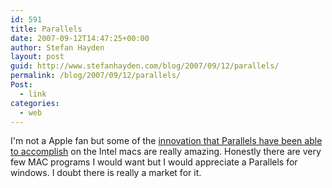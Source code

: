 ```yaml
---
id: 591
title: Parallels
date: 2007-09-12T14:47:25+00:00
author: Stefan Hayden
layout: post
guid: http://www.stefanhayden.com/blog/2007/09/12/parallels/
permalink: /blog/2007/09/12/parallels/
Post:
  - link
categories:
  - web
---
```

I'm not a Apple fan but some of the <a href="http://feeds.downloadsquad.com/~r/weblogsinc/downloadsquad/~3/155595291/">innovation that Parallels have been able to accomplish</a> on the Intel macs are really amazing. Honestly there are very few MAC programs I would want but I would appreciate a Parallels for windows. I doubt there is really a market for it.